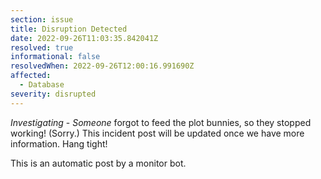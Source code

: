 ```yaml
---
section: issue
title: Disruption Detected
date: 2022-09-26T11:03:35.842041Z
resolved: true
informational: false
resolvedWhen: 2022-09-26T12:00:16.991690Z
affected:
  - Database
severity: disrupted
---
```

*Investigating* - _Someone_ forgot to feed the plot bunnies, so they stopped working! (Sorry.) This incident post will be updated once we have more information. Hang tight!

This is an automatic post by a monitor bot.
        